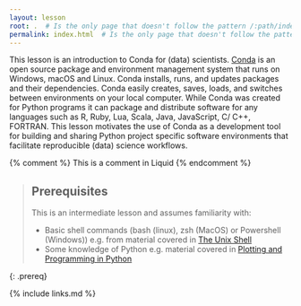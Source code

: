```yaml
---
layout: lesson
root: .  # Is the only page that doesn't follow the pattern /:path/index.html
permalink: index.html  # Is the only page that doesn't follow the pattern /:path/index.html
---
```

This lesson is an introduction to Conda for (data) scientists. 
[Conda](https://docs.conda.io/projects/conda/en/latest/index.html) is  an open source package and 
environment management system that runs on Windows, macOS and Linux. Conda installs, runs, and 
updates packages and their dependencies. Conda easily creates, saves, loads, and switches between 
environments on your local computer. While Conda was created for Python programs it can package 
and distribute software for any languages such as R, Ruby, Lua, Scala, Java, JavaScript, C/ C++, 
FORTRAN. This lesson motivates the use of Conda as a development tool for building and sharing 
Python project specific software environments that facilitate reproducible (data) science workflows.

<!-- this is an html comment -->

{% comment %} This is a comment in Liquid {% endcomment %}

> ## Prerequisites
>
> This is an intermediate lesson and assumes familiarity with:
>
> - Basic shell commands (bash (linux), zsh (MacOS) or Powershell (Windows)) e.g. from material covered in [The Unix Shell](http://swcarpentry.github.io/shell-novice)
> - Some knowledge of Python e.g. material covered in [Plotting and Programming in Python](http://swcarpentry.github.io/python-novice-gapminder)
>
{: .prereq}

{% include links.md %}
